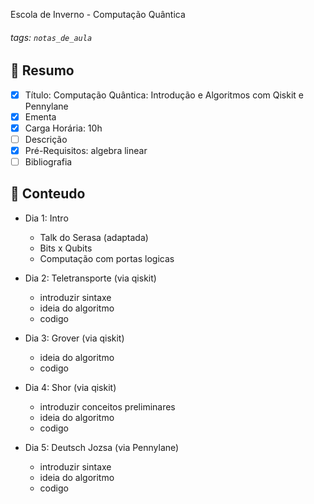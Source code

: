 Escola de Inverno - Computação Quântica

###### tags: `notas_de_aula`

## :memo: Resumo
- [x] Título: Computação Quântica: Introdução e Algoritmos com Qiskit e Pennylane
- [x] Ementa
- [x] Carga Horária: 10h
- [ ] Descrição
- [x] Pré-Requisitos: algebra linear
- [ ] Bibliografia

## :memo: Conteudo
- Dia 1: Intro
    - Talk do Serasa (adaptada)
    - Bits x Qubits
    - Computação com portas logicas
    
- Dia 2: Teletransporte (via qiskit) 
    - introduzir sintaxe
    - ideia do algoritmo
    - codigo

- Dia 3: Grover (via qiskit) 
    - ideia do algoritmo
    - codigo

- Dia 4: Shor (via qiskit)
    - introduzir conceitos preliminares
    - ideia do algoritmo
    - codigo

- Dia 5: Deutsch Jozsa (via Pennylane)
    - introduzir sintaxe
    - ideia do algoritmo
    - codigo

